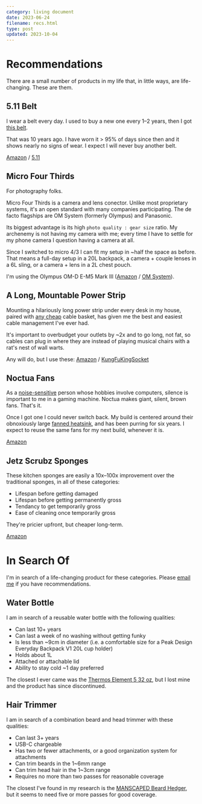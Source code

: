 ```yaml
---
category: living document
date: 2023-06-24
filename: recs.html
type: post
updated: 2023-10-04
---
```


# Recommendations

There are a small number of products in my life that, in little ways, are
life-changing. These are them.

## 5.11 Belt

I wear a belt every day.
I used to buy a new one every 1–2 years,
then I got [this belt](https://amzn.to/3ptyErI).

That was 10 years ago.
I have worn it > 95% of days since then and it shows nearly no signs of wear.
I expect I will never buy another belt.

[Amazon](https://amzn.to/3ptyErI) /
[5.11](https://www.511tactical.com/tdu-belt-15-plastic-buckle.html)

## Micro Four Thirds

For photography folks.

Micro Four Thirds is a camera and lens conector.
Unlike most proprietary systems,
it's an open standard with many companies participating.
The de facto flagships are OM System (formerly Olympus) and Panasonic.

Its biggest advantage is its high `photo quality : gear size` ratio.
My archenemy is not having my camera with me;
every time I have to settle for my phone camera I question having a camera at all.

Since I switched to micro 4/3 I can fit my setup in ~half the space as before.
That means a full-day setup in a 20L backpack,
a camera + couple lenses in a 6L sling,
or a camera + lens in a 2L chest pouch.

I'm using the Olympus OM-D E-M5 Mark III
([Amazon](https://amzn.to/3PtUO81) /
[OM System](https://explore.omsystem.com/us/en/om-d-e-m5-mark-iii)).

## A Long, Mountable Power Strip

Mounting a hilariously long power strip under every desk in my house,
paired with [any cheap](https://amzn.to/3XAxIPa) cable basket,
has given me the best and easiest cable management I've ever had.

It's important to overbudget your outlets by ~2x and to go long, not fat,
so cables can plug in where they are instead of playing musical chairs with a rat's nest of wall warts.

Any will do, but I use these: [Amazon](https://amzn.to/44e4c3W) /
[KungFuKingSocket](https://kungfukingsocket.com/products/power-strip-6)

## Noctua Fans

As a [noise-sensitive](autism.html) person whose hobbies involve computers,
silence is important to me in a gaming machine.
Noctua makes giant, silent, brown fans. That's it.

Once I got one I could never switch back.
My build is centered around their obnoxiously large [fanned heatsink](https://amzn.to/3pyrIJU),
and has been purring for six years.
I expect to reuse the same fans for my next build, whenever it is.

[Amazon](https://amzn.to/3LR2Y7J)

## Jetz Scrubz Sponges

These kitchen sponges are easily a 10x–100x improvement over the traditional sponges,
in all of these categories:

- Lifespan before getting damaged
- Lifespan before getting permanently gross
- Tendancy to get temporarily gross
- Ease of cleaning once temporarily gross

They're pricier upfront, but cheaper long-term.

[Amazon](https://amzn.to/46nSjKq)

# In Search Of

I'm in search of a life-changing product for these categories. Please [email
me](mailto:ben@twos.dev) if you have recommendations.

## Water Bottle

I am in search of a reusable water bottle with the following qualities:

- Can last 10+ years
- Can last a week of no washing without getting funky
- Is less than ~9cm in diameter (i.e. a comfortable size for a Peak Design Everyday
  Backpack V1 20L cup holder)
- Holds about 1L
- Attached or attachable lid
- Ability to stay cold ~1 day preferred

The closest I ever came was the [Thermos Element 5 32 oz](https://amzn.to/42XJaoR), but
I lost mine and the product has since discontinued.

## Hair Trimmer

I am in search of a combination beard and head trimmer with these qualities:

- Can last 3+ years
- USB-C chargeable
- Has two or fewer attachments, or a good organization system for attachments
- Can trim beards in the 1~6mm range
- Can trim head hair in the 1~3cm range
- Requires no more than two passes for reasonable coverage

The closest I've found in my research is the
[MANSCAPED Beard Hedger](https://amzn.to/3rFxMBB),
but it seems to need five or more passes for good coverage.